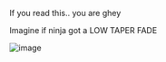 If you read this.. you are ghey

Imagine if ninja got a LOW TAPER FADE 

![image](https://github.com/user-attachments/assets/2e2977d2-e787-42d9-bc17-3be170800587)

